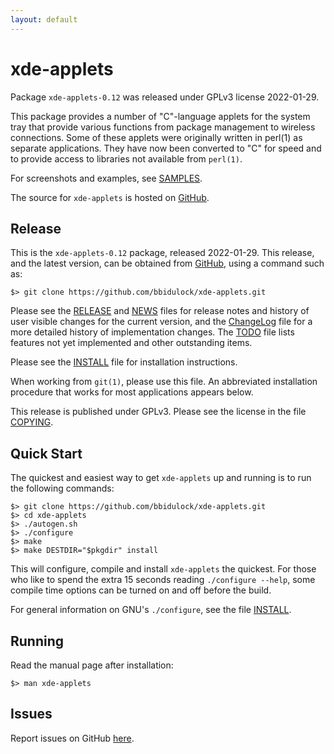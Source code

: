 ```yaml
---
layout: default
---
```

[xde-applets -- read me first file.  2022-01-29]: #

xde-applets
===============

Package `xde-applets-0.12` was released under GPLv3 license
2022-01-29.

This package provides a number of "C"-language applets for the system
tray that provide various functions from package management to wireless
connections.  Some of these applets were originally written in perl(1)
as separate applications.  They have now been converted to "C" for speed
and to provide access to libraries not available from `perl(1)`.

For screenshots and examples, see [SAMPLES](SAMPLES.html).

The source for `xde-applets` is hosted on [GitHub][1].


Release
-------

This is the `xde-applets-0.12` package, released 2022-01-29.
This release, and the latest version, can be obtained from [GitHub][1],
using a command such as:

    $> git clone https://github.com/bbidulock/xde-applets.git

Please see the [RELEASE][3] and [NEWS][4] files for release notes and
history of user visible changes for the current version, and the
[ChangeLog][5] file for a more detailed history of implementation
changes.  The [TODO][6] file lists features not yet implemented and
other outstanding items.

Please see the [INSTALL][8] file for installation instructions.

When working from `git(1)`, please use this file.  An abbreviated
installation procedure that works for most applications appears below.

This release is published under GPLv3.  Please see the license in the
file [COPYING][10].


Quick Start
-----------

The quickest and easiest way to get `xde-applets` up and
running is to run the following commands:

    $> git clone https://github.com/bbidulock/xde-applets.git
    $> cd xde-applets
    $> ./autogen.sh
    $> ./configure
    $> make
    $> make DESTDIR="$pkgdir" install

This will configure, compile and install `xde-applets` the
quickest.  For those who like to spend the extra 15 seconds reading
`./configure --help`, some compile time options can be turned on and off
before the build.

For general information on GNU's `./configure`, see the file
[INSTALL][8].


Running
-------

Read the manual page after installation:

    $> man xde-applets


Issues
------

Report issues on GitHub [here][2].



[1]: https://github.com/bbidulock/xde-applets
[2]: https://github.com/bbidulock/xde-applets/issues
[3]: https://github.com/bbidulock/xde-applets/blob/0.12/RELEASE
[4]: https://github.com/bbidulock/xde-applets/blob/0.12/NEWS
[5]: https://github.com/bbidulock/xde-applets/blob/0.12/ChangeLog
[6]: https://github.com/bbidulock/xde-applets/blob/0.12/TODO
[7]: https://github.com/bbidulock/xde-applets/blob/0.12/COMPLIANCE
[8]: https://github.com/bbidulock/xde-applets/blob/0.12/INSTALL
[9]: https://github.com/bbidulock/xde-applets/blob/0.12/LICENSE
[10]: https://github.com/bbidulock/xde-applets/blob/0.12/COPYING

[ vim: set ft=markdown sw=4 tw=72 nocin nosi fo+=tcqlorn spell: ]: #
